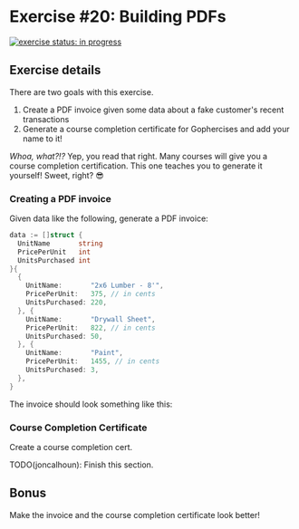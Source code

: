 # Exercise #20: Building PDFs

[![exercise status: in progress](https://img.shields.io/badge/exercise%20status-in%20progress-yellow.svg?style=for-the-badge)](https://gophercises.com/exercises/pdf)

## Exercise details

There are two goals with this exercise.

1. Create a PDF invoice given some data about a fake customer's recent transactions
2. Generate a course completion certificate for Gophercises and add your name to it!

*Whoa, what?!?* Yep, you read that right. Many courses will give you a course completion certification. This one teaches you to generate it yourself! Sweet, right? 😎

### Creating a PDF invoice

Given data like the following, generate a PDF invoice:

```go
data := []struct {
  UnitName       string
  PricePerUnit   int
  UnitsPurchased int
}{
  {
    UnitName:       "2x6 Lumber - 8'",
    PricePerUnit:   375, // in cents
    UnitsPurchased: 220,
  }, {
    UnitName:       "Drywall Sheet",
    PricePerUnit:   822, // in cents
    UnitsPurchased: 50,
  }, {
    UnitName:       "Paint",
    PricePerUnit:   1455, // in cents
    UnitsPurchased: 3,
  },
}
```

The invoice should look something like this:



### Course Completion Certificate

Create a course completion cert.

TODO(joncalhoun): Finish this section.

## Bonus

Make the invoice and the course completion certificate look better!
